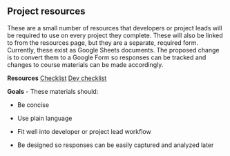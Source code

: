 Project resources
-----------------

These are a small number of resources that developers or project leads
will be required to use on every project they complete. These will also
be linked to from the resources page, but they are a separate, required
form. Currently, these exist as Google Sheets documents. The proposed
change is to convert them to a Google Form so responses can be tracked
and changes to course materials can be made accordingly.

**Resources**
[Checklist](https://docs.google.com/spreadsheets/d/1lQu1QZ6eadyWx3OqYmlqIKwSEY164Nvt14H8-cNGpxI/edit#gid=0)
[Dev checklist](https://docs.google.com/document/d/1KoUFdxSFJ5HRHXCPSEf1DGCRUR4pV57uj8lWR8DT4IE/edit#heading=h.bvylgbutm462)

**Goals** - These materials should:

-   Be concise

-   Use plain language

-   Fit well into developer or project lead workflow

-   Be designed so responses can be easily captured and analyzed later